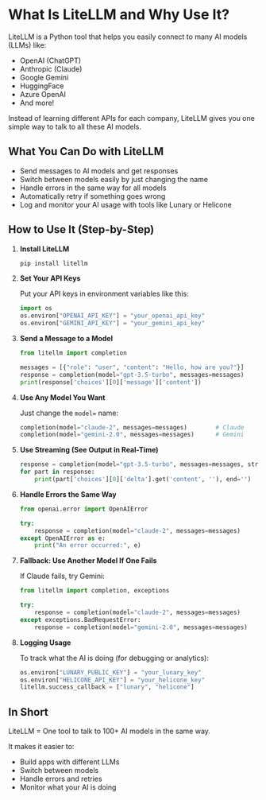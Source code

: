 # What Is LiteLLM and Why Use It?

LiteLLM is a Python tool that helps you easily connect to many AI models (LLMs) like:

- OpenAI (ChatGPT)
- Anthropic (Claude)
- Google Gemini
- HuggingFace
- Azure OpenAI
- And more!

Instead of learning different APIs for each company, LiteLLM gives you one simple way to talk to all these AI models.

## What You Can Do with LiteLLM

- Send messages to AI models and get responses
- Switch between models easily by just changing the name
- Handle errors in the same way for all models
- Automatically retry if something goes wrong
- Log and monitor your AI usage with tools like Lunary or Helicone

## How to Use It (Step-by-Step)

1. **Install LiteLLM**

   ```bash
   pip install litellm
   ```

2. **Set Your API Keys**

   Put your API keys in environment variables like this:

   ```python
   import os
   os.environ["OPENAI_API_KEY"] = "your_openai_api_key"
   os.environ["GEMINI_API_KEY"] = "your_gemini_api_key"
   ```

3. **Send a Message to a Model**

   ```python
   from litellm import completion

   messages = [{"role": "user", "content": "Hello, how are you?"}]
   response = completion(model="gpt-3.5-turbo", messages=messages)
   print(response['choices'][0]['message']['content'])
   ```

4. **Use Any Model You Want**

   Just change the `model=` name:

   ```python
   completion(model="claude-2", messages=messages)        # Claude
   completion(model="gemini-2.0", messages=messages)      # Gemini
   ```

5. **Use Streaming (See Output in Real-Time)**

   ```python
   response = completion(model="gpt-3.5-turbo", messages=messages, stream=True)
   for part in response:
       print(part['choices'][0]['delta'].get('content', ''), end='')
   ```

6. **Handle Errors the Same Way**

   ```python
   from openai.error import OpenAIError

   try:
       response = completion(model="claude-2", messages=messages)
   except OpenAIError as e:
       print("An error occurred:", e)
   ```

7. **Fallback: Use Another Model If One Fails**

   If Claude fails, try Gemini:

   ```python
   from litellm import completion, exceptions

   try:
       response = completion(model="claude-2", messages=messages)
   except exceptions.BadRequestError:
       response = completion(model="gemini-2.0", messages=messages)
   ```

8. **Logging Usage**

   To track what the AI is doing (for debugging or analytics):

   ```python
   os.environ["LUNARY_PUBLIC_KEY"] = "your_lunary_key"
   os.environ["HELICONE_API_KEY"] = "your_helicone_key"
   litellm.success_callback = ["lunary", "helicone"]
   ```

## In Short

LiteLLM = One tool to talk to 100+ AI models in the same way.

It makes it easier to:

- Build apps with different LLMs
- Switch between models
- Handle errors and retries
- Monitor what your AI is doing
